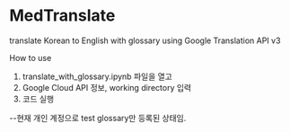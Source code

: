 # MedTranslate
translate Korean to English with glossary using Google Translation API v3

How to use
1. translate_with_glossary.ipynb 파일을 열고
2. Google Cloud API 정보, working directory 입력
3. 코드 실행

--현재 개인 계정으로 test glossary만 등록된 상태임.
